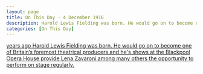 ```yaml
---
layout: page
title: On This Day - 4 December 1916
description: Harold Lewis Fielding was born. He would go on to become one of Britain’s foremost theatrical producers and he's shows at the Blackpool Opera House provide Lena Zavaroni among many others the opportunity to perform on stage regularly.
categories: [On This Day]
---
```


[<span id="age1"></span> years ago Harold Lewis Fielding was born. He would go on to become one of Britain’s foremost theatrical producers and he's shows at the Blackpool Opera House provide Lena Zavaroni among many others the opportunity to perform on stage regularly.](/biography/harold-fielding)

<!-- Script for calculating number of years ago -->
<script>
var dob = '19161204';
var year = Number(dob.substr(0, 4));
var month = Number(dob.substr(4, 2)) - 1;
var day = Number(dob.substr(6, 2));
var today = new Date();
var age1 = today.getFullYear() - year;
if (today.getMonth() < month || (today.getMonth() == month && today.getDate() < day)) {
age1--;
}
document.getElementById("age1").innerHTML=age1;
</script>

